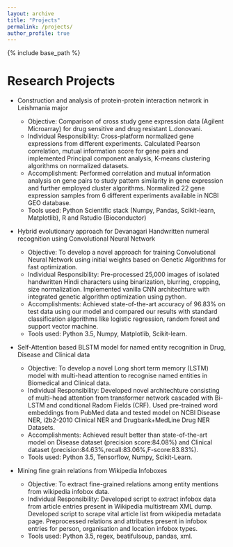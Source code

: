 ```yaml
---
layout: archive
title: "Projects"
permalink: /projects/
author_profile: true
---
```




{% include base_path %}


Research Projects
====

* Construction and analysis of protein-protein interaction network in Leishmania major
  * Objective:  Comparison of cross study gene expression data (Agilent Microarray) for drug
sensitive and drug resistant L.donovani.
  * Individual Responsibility: Cross-platform normalized gene expressions from different experiments. Calculated Pearson correlation, mutual information score for gene pairs and implemented Principal component analysis, K-means clustering algorithms on normalized datasets.
  * Accomplishment: Performed correlation and mutual information analysis on gene pairs to study pattern similarity in gene expression and further employed cluster algorithms. Normalized 22 gene expression samples from 6 different experiments available in NCBI GEO database.
  * Tools used: Python Scientific stack (Numpy, Pandas, Scikit-learn, Matplotlib), R and Rstudio (Bioconductor)
  
* Hybrid evolutionary approach for Devanagari Handwritten numeral recognition using Convolutional Neural Network
  * Objective: To develop a novel approach for training Convolutional Neural Network using
initial weights based on Genetic Algorithms for fast optimization.
  * Individual Responsibility: Pre-processed 25,000 images of isolated handwritten Hindi characters using binarization, blurring, cropping, size normalization. Implemented vanilla CNN architechture with integrated genetic algorithm optimization
  using python.
  * Accomplishments: Achieved state-of-the-art accuracy of 96.83% on test data using our model and compared our results with standard classification algorithms like logistic regression, random forest and support vector machine.
  * Tools used: Python 3.5, Numpy, Matplotlib, Scikit-learn.

* Self-Attention based BLSTM model for named entity recognition in Drug, Disease and Clinical data
  * Objective: To develop a novel Long short term memory (LSTM) model with multi-head attention to recognise named entities in Biomedical and Clinical data.
  * Individual Responsibility: Developed novel architechture consisting of multi-head attention from transformer network cascaded with Bi-LSTM and conditional Radom Fields (CRF). Used pre-trained word embeddings from PubMed data and tested model on NCBI Disease NER, i2b2-2010 Clinical NER and Drugbank+MedLine Drug NER Datasets.
  * Accomplishments: Achieved result better than state-of-the-art model on Disease dataset (precision score:84.08%) and Clinical dataset (precision:84.63%,recall:83.06%,F-score:83.83%).
  * Tools used: Python 3.5, Tensorflow, Numpy, Scikit-Learn.

* Mining fine grain relations from Wikipedia Infoboxes
  * Objective: To extract fine-grained relations among entity mentions from wikipedia infobox data.
  * Individual Responsibility: Developed script to extract infobox data from article entries present in Wikipedia multistream XML dump. Developed script to scrape vital article list from wikipedia metadata page. Preprocessed relations and attributes present in infobox entries for person, organisation and location infobox types.
  * Tools used: Python 3.5, regex, beatifulsoup, pandas, xml. 
